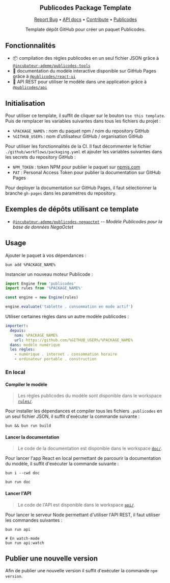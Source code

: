 <div align="center">
  <h3 align="center">
	<big>Publicodes Package Template</big>
  </h3>
  <p align="center">
   <a href="https://github.com/incubateur-ademe/publicodes-model-template/issues">Report Bug</a>
   •
   <a href="https://incubateur-ademe.github.io/publicodes-model-template/">API docs</a>
   •
   <a href="https://github.com/incubateur-ademe/publicodes-model-template/blob/master/CONTRIBUTING.md">Contribute</a>
   •
   <a href="https://publi.codes">Publicodes</a>
  </p>

Template dépôt GitHub pour créer un paquet Publicodes.

</div>

## Fonctionnalités

- 📦 compilation des règles publicodes en un seul fichier JSON grâce à
[`@incubateur-ademe/publicodes-tools`](https://github.com/incubateur-ademe/publicodes-tools)
- 📖 documentation du modèle interactive disponible sur GitHub Pages grâce à
[`@publicodes/react-ui`](https://publi.codes/docs/api/react-ui)
- 🚀 API REST pour utiliser le modèle dans une application grâce à
[`@publicodes/api`](https://publi.codes/docs/api/api-rest)

## Initialisation

Pour utiliser ce template, il suffit de cliquer sur le bouton `Use this
template`. Puis de remplacer les variables suivantes dans tous les fichiers du
projet :

- `%PACKAGE_NAME%` : nom du paquet npm / nom du repository GitHub
- `%GITHUB_USER%` : nom d'utilisateur GitHub / organisation GitHub

Pour utiliser les fonctionnalités de la CI. Il faut décommenter le fichier
`./github/workflows/packaging.yaml` et ajouter les variables suivantes dans les
secrets du repository GitHub :

- `NPM_TOKEN` : token NPM pour publier le paquet sur [npmjs.com](https://npmjs.com)
- `PAT` : Personal Access Token pour publier la documentation sur GitHub Pages

Pour deployer la documentation sur GitHub Pages, il faut sélectionner la
branche `gh-pages` dans les paramètres du repository.

## Exemples de dépôts utilisant ce template

- [`@incubateur-ademe/publicodes-negaoctet`](https://github.com/incubateur-ademe/publicodes-negaoctet) --
_Modèle Publicodes pour la base de données NegaOctet_

## Usage 

Ajouter le paquet à vos dépendances : 
```
bun add %PACKAGE_NAME%
```

Instancier un nouveau moteur Publicode :
```typescript
import Engine from 'publicodes'
import rules from '%PACKAGE_NAME%'

const engine = new Engine(rules)

engine.evaluate('tablette . consommation en mode actif')
```

Utiliser certaines règles dans un autre modèle publicodes :
```yaml
importer!:
  depuis:
    nom: %PACKAGE_NAME% 
    url: https://github.com/%GITHUB_USER%/%PACKAGE_NAME%
  dans: modèle numérique
  les règles:
    - numérique . internet . consommation horaire 
    - ordinateur portable . construction
```

### En local

#### Compiler le modèle

> Les règles publicodes du modèle sont disponible dans le workspace
> [`rules/`](https://github.com/%GITHUB_USER%/%PACKAGE_NAME%/tree/main/rules).

Pour installer les dépendances et compiler tous les fichiers `.publicodes` en
un seul fichier JSON, il suffit d'exécuter la commande suivante : 

```
bun && bun run build
```

#### Lancer la documentation

> Le code de la documentation est disponible dans le workspace
> [`doc/`](https://github.com/%GITHUB_USER%/%PACKAGE_NAME%/tree/main/doc).

Pour lancer l'app React en local permettant de parcourir la documentation du
modèle, il suffit d'exécuter la commande suivante :

```
bun i --cwd doc

bun run doc
```

#### Lancer l'API

> Le code de l'API est disponible dans le workspace
> [`api/`](https://github.com/%GITHUB_USER%/%PACKAGE_NAME%/tree/main/api).

Pour lancer le serveur Node permettant d'utiliser l'API REST, il faut utiliser les commandes
suivantes : 

```
bun run api

# En watch-mode
bun run api:watch
```

## Publier une nouvelle version

Afin de publier une nouvelle version il suffit d'exécuter la commande `npm
version`.
